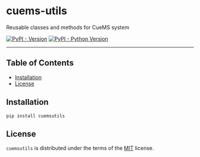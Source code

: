 # cuems-utils
Reusable classes and methods for CueMS system

[![PyPI - Version](https://img.shields.io/pypi/v/cuemsutils.svg)](https://pypi.org/project/cuemsutils)
[![PyPI - Python Version](https://img.shields.io/pypi/pyversions/cuemsutils.svg)](https://pypi.org/project/cuemsutils)

-----

## Table of Contents

- [Installation](#installation)
- [License](#license)

## Installation

```console
pip install cuemsutils
```

## License

`cuemsutils` is distributed under the terms of the [MIT](https://spdx.org/licenses/MIT.html) license.
